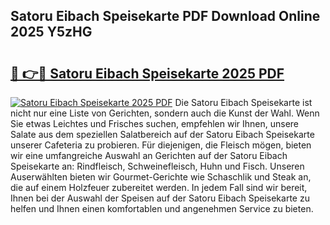## Satoru Eibach Speisekarte PDF Download Online 2025 Y5zHG

# <h2><a href="http://gc81vfs.nevu.top/?p=Satoru+Eibach+Speisekarte">🔗 👉🔴 Satoru Eibach Speisekarte 2025 PDF</a></h2>

[![Satoru Eibach Speisekarte 2025 PDF](https://i.imgur.com/dBaPXMq.png)](http://gc81vfs.nevu.top/?p=Satoru+Eibach+Speisekarte)
Die Satoru Eibach Speisekarte ist nicht nur eine Liste von Gerichten, sondern auch die Kunst der Wahl. Wenn Sie etwas Leichtes und Frisches suchen, empfehlen wir Ihnen, unsere Salate aus dem speziellen Salatbereich auf der Satoru Eibach Speisekarte unserer Cafeteria zu probieren. Für diejenigen, die Fleisch mögen, bieten wir eine umfangreiche Auswahl an Gerichten auf der Satoru Eibach Speisekarte an: Rindfleisch, Schweinefleisch, Huhn und Fisch. Unseren Auserwählten bieten wir Gourmet-Gerichte wie Schaschlik und Steak an, die auf einem Holzfeuer zubereitet werden. In jedem Fall sind wir bereit, Ihnen bei der Auswahl der Speisen auf der Satoru Eibach Speisekarte zu helfen und Ihnen einen komfortablen und angenehmen Service zu bieten.
